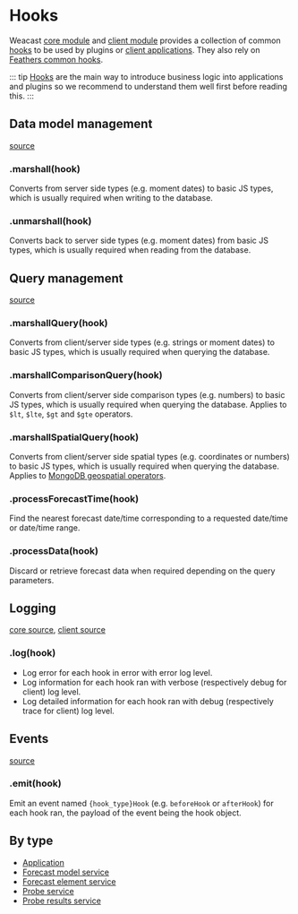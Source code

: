 # Hooks

Weacast [core module](https://github.com/weacast/weacast-core) and [client module](https://github.com/weacast/weacast-client) provides a collection of common [hooks](https://docs.feathersjs.com/api/hooks.html) to be used by plugins or [client applications](https://docs.feathersjs.com/api/client.html). They also rely on [Feathers common hooks](https://docs.feathersjs.com/api/hooks-common.html).

::: tip
[Hooks](https://docs.feathersjs.com/api/hooks.html) are the main way to introduce business logic into applications and plugins so we recommend to understand them well first before reading this.
:::

## Data model management

[source](https://github.com/weacast/weacast-core/blob/master/src/hooks/marshall.js)

### .marshall(hook)

Converts from server side types (e.g. moment dates) to basic JS types, which is usually required when writing to the database.

### .unmarshall(hook)

Converts back to server side types (e.g. moment dates) from basic JS types, which is usually required when reading from the database.

## Query management

[source](https://github.com/weacast/weacast-core/blob/master/src/hooks/query.js)

### .marshallQuery(hook)

Converts from client/server side types (e.g. strings or moment dates) to basic JS types, which is usually required when querying the database.

### .marshallComparisonQuery(hook)

Converts from client/server side comparison types (e.g. numbers) to basic JS types, which is usually required when querying the database. Applies to `$lt`, `$lte`, `$gt` and `$gte` operators.

### .marshallSpatialQuery(hook)

Converts from client/server side spatial types (e.g. coordinates or numbers) to basic JS types, which is usually required when querying the database. Applies to [MongoDB geospatial operators](https://docs.mongodb.com/manual/reference/operator/query-geospatial/).

### .processForecastTime(hook)

Find the nearest forecast date/time corresponding to a requested date/time or date/time range.

### .processData(hook)

Discard or retrieve forecast data when required depending on the query parameters.

## Logging

[core source](https://github.com/weacast/weacast-core/blob/master/src/hooks/logger.js), [client source](https://github.com/weacast/weacast-client/blob/master/src/hooks/logger.js)

### .log(hook)

* Log error for each hook in error with error log level.
* Log information for each hook ran with verbose (respectively debug for client) log level.
* Log detailed information for each hook ran with debug (respectively trace for client) log level.

## Events

[source](https://github.com/weacast/weacast-client/blob/master/src/hooks/events.js)

### .emit(hook)

Emit an event named `{hook_type}Hook` (e.g. `beforeHook` or `afterHook`) for each hook ran, the payload of the event being the hook object.

## By type

* [Application](./application.md#application-hooks)
* [Forecast model service](./forecast.md#forecast-model-hooks)
* [Forecast element service](./element.md#forecast-element-hooks)
* [Probe service](./probe.md#probe-hooks)
* [Probe results service](./probe.md#probe-results-hooks)

